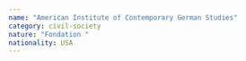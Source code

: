 ```yaml
---
name: "American Institute of Contemporary German Studies"
category: civil-society
nature: "Fondation "
nationality: USA
---
```

    